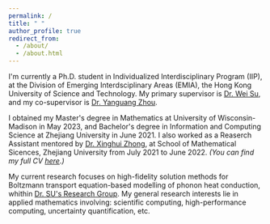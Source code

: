 ```yaml
---
permalink: /
title: " "
author_profile: true
redirect_from: 
  - /about/
  - /about.html
---
```


I'm currently a Ph.D. student in Individualized Interdisciplinary Program (IIP), at the Division of Emerging Interdsciplinary Areas (EMIA), the Hong Kong University of Science and Technology. My primary supervisor is [Dr. Wei Su](https://facultyprofiles.hkust.edu.hk/profiles.php?profile=wei-su-weisu), and my co-supervisor is [Dr. Yanguang Zhou](https://seng.hkust.edu.hk/about/people/faculty/yanguang-zhou).

I obtained my Master's degree in Mathematics at University of Wisconsin-Madison in May 2023, and Bachelor's degree in Information and Computing Science at Zhejiang University in June 2021. I also worked as a Reaserch Assistant mentored by [Dr. Xinghui Zhong](https://person.zju.edu.cn/en/zhongxh), at School of Mathematical Sicences, Zhejiang University from July 2021 to June 2022.
_(You can find my full CV [here](/cv/).)_

My current research focuses on high-fidelity solution methods for Boltzmann transport equation-based modelling of phonon heat conduction, whithin [Dr. SU's Research Group](https://weisu-mae.github.io/). My general research interests lie in applied mathematics involving: scientific computing, high-performance computing, uncertainty quantification, etc.
